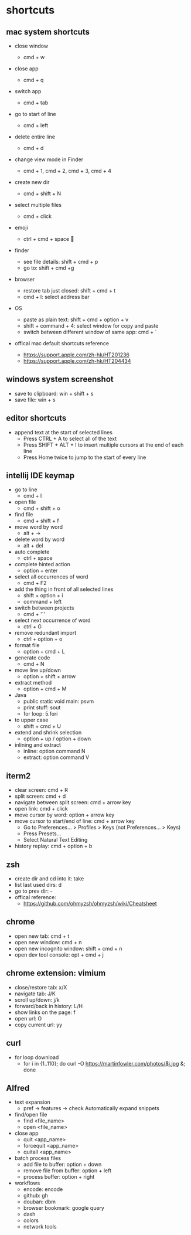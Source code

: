 # shortcuts

## mac system shortcuts
- close window
  - cmd + w
- close app
  - cmd + q
- switch app
  - cmd + tab
- go to start of line
  - cmd + left
- delete entire line
  - cmd + d
- change view mode in Finder
  - cmd + 1, cmd + 2, cmd + 3, cmd + 4
- create new dir
  - cmd + shift + N
- select multiple files
  - cmd + click
- emoji
  - ctrl + cmd + space 🛵
- finder
	- see file details: shift + cmd + p
	- go to: shift + cmd +g
- browser
	- restore tab just closed: shift + cmd + t
	- cmd + l: select address bar
- OS
	- paste as plain text: shift + cmd + option + v
	- shift + command + 4: select window for copy and paste
	- switch between different window of same app: cmd + `


- offical mac default shortcuts reference
	- https://support.apple.com/zh-hk/HT201236
  - https://support.apple.com/zh-hk/HT204434


## windows system screenshot
- save to clipboard: win + shift + s
- save file: win + s

## editor shortcuts
- append text at the start of selected lines
  - Press CTRL + A to select all of the text
  - Press SHIFT + ALT + I to insert multiple cursors at the end of each line
  - Press Home twice to jump to the start of every line

## intellij IDE keymap
- go to line
  - cmd + l
- open file
  - cmd + shift + o
- find file
  - cmd + shift + f
- move word by word
  - alt + ->
- delete word by word
  - alt + del
- auto complete
  - ctrl + space
- complete hinted action
  - option + enter
- select all occurrences of word
  - cmd + F2
- add the thing in front of all selected lines
  - shift + option + i
  - command + left
- switch between projects
  - cmd + '`'
- select next occurrence of word
  - ctrl + G
- remove redundant import
  - ctrl + option + o
- format file
  - option + cmd + L
- generate code
  - cmd + N
- move line up/down
  - option + shift + arrow
- extract method
  - option + cmd + M
- Java
  - public static void main: psvm
  - print stuff: sout
  - for loop: 5.fori
- to upper case
  - shift + cmd + U
- extend and shrink selection
  - option + up / option + down
- inlining and extract
  - inline: option command N
  - extract: option command V


## iterm2
- clear screen: cmd + R
- split screen: cmd + d
- navigate between split screen: cmd + arrow key
- open link: cmd + click
- move cursor by word: option + arrow key
- move cursor to start/end of line: cmd + arrow key
  - Go to Preferences... > Profiles > Keys (not Preferences... > Keys)
  - Press Presets...
  - Select Natural Text Editing
- history replay: cmd + option + b

## zsh
- create dir and cd into it: take
- list last used dirs: d
- go to prev dir: -
- offical reference: 
  - https://github.com/ohmyzsh/ohmyzsh/wiki/Cheatsheet

## chrome
- open new tab: cmd + t
- open new window: cmd + n
- open new incognito window: shift + cmd + n
- open dev tool console: opt + cmd + j

## chrome extension: vimium
- close/restore tab: x/X
- navigate tab: J/K
- scroll up/down: j/k
- forward/back in history: L/H
- show links on the page: f
- open url: O
- copy current url: yy


## curl
- for loop download
  - for i in {1..110}; do curl -O https://martinfowler.com/photos/$i.jpg &; done


## Alfred
- text expansion
	- pref -> features -> check Automatically expand snippets
- find/open file
	- find <file_name>
	- open <file_name>
- close app
	- quit <app_name>
	- forcequit <app_name>
	- quitall <app_name>
- batch process files
	- add file to buffer: option + down
	- remove file from buffer: option + left
	- process buffer: option + right
- workflows
	- encode: encode
	- github: gh
	- douban: dbm
	- browser bookmark: google query
  - dash
  - colors
  - network tools
